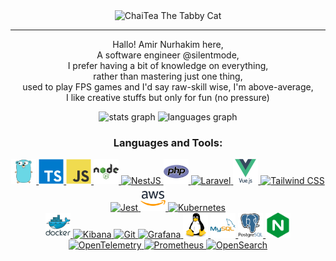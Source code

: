 <div align="center">
  <img 
    src="https://media3.giphy.com/media/FRPRLVXkKp5Xuqs2eK/giphy.gif?cid=6c09b952395avrlmdo0phfd9ms5xu7sirrk43y0w1n0r18wd&ep=v1_stickers_search&rid=giphy.gif&ct=s" 
    alt="ChaiTea The Tabby Cat" 
    style="width: 200px; height: auto;" />
</div>


---

<div align="center">

Hallo! Amir Nurhakim here,  
A software engineer @silentmode,  
I prefer having a bit of knowledge on everything,  
rather than mastering just one thing,  
used to play FPS games and I'd say raw-skill wise, I'm above-average,  
I like creative stuffs but only for fun (no pressure)

</div>

<div align="center">
  <img src="https://github-readme-stats.vercel.app/api?username=amirrhkm&hide_title=false&hide_rank=false&show_icons=true&include_all_commits=true&count_private=true&disable_animations=false&theme=dracula&locale=en&hide_border=false&order=1" height="150" alt="stats graph"  />
  <img src="https://github-readme-stats.vercel.app/api/top-langs?username=amirrhkm&locale=en&hide_title=false&layout=compact&card_width=320&langs_count=6&theme=dracula&hide_border=false&order=2" height="150" alt="languages graph"  />
</div>

<div align="center">
  <h3>Languages and Tools:</h3>
  <div align="center">
    <a href="https://golang.org" target="_blank" rel="noreferrer">
      <img src="https://raw.githubusercontent.com/devicons/devicon/master/icons/go/go-original.svg" alt="Go" width="40" height="40"/>
    </a>
    <a href="https://www.typescriptlang.org/" target="_blank" rel="noreferrer">
      <img src="https://raw.githubusercontent.com/devicons/devicon/master/icons/typescript/typescript-original.svg" alt="TypeScript" width="40" height="40"/>
    </a>
    <a href="https://developer.mozilla.org/en-US/docs/Web/JavaScript" target="_blank" rel="noreferrer">
      <img src="https://raw.githubusercontent.com/devicons/devicon/master/icons/javascript/javascript-original.svg" alt="JavaScript" width="40" height="40"/>
    </a>
    <a href="https://nodejs.org" target="_blank" rel="noreferrer">
      <img src="https://raw.githubusercontent.com/devicons/devicon/master/icons/nodejs/nodejs-original-wordmark.svg" alt="Node.js" width="40" height="40"/>
    </a>
    <a href="https://nestjs.com/" target="_blank" rel="noreferrer">
      <img src="https://static-00.iconduck.com/assets.00/nestjs-icon-2048x2040-3rrvcej8.png" alt="NestJS" width="40" height="40"/>
    </a>
    <a href="https://www.php.net" target="_blank" rel="noreferrer">
      <img src="https://raw.githubusercontent.com/devicons/devicon/master/icons/php/php-original.svg" alt="PHP" width="40" height="40"/>
    </a>
    <a href="https://laravel.com/" target="_blank" rel="noreferrer">
      <img src="https://upload.wikimedia.org/wikipedia/commons/thumb/9/9a/Laravel.svg/1969px-Laravel.svg.png" alt="Laravel" width="40" height="40"/>
    </a>
    <a href="https://vuejs.org/" target="_blank" rel="noreferrer">
      <img src="https://raw.githubusercontent.com/devicons/devicon/master/icons/vuejs/vuejs-original-wordmark.svg" alt="Vue.js" width="40" height="40"/>
    </a>
    <a href="https://tailwindcss.com/" target="_blank" rel="noreferrer">
      <img src="https://www.vectorlogo.zone/logos/tailwindcss/tailwindcss-icon.svg" alt="Tailwind CSS" width="40" height="40"/>
    </a>
    <a href="https://jestjs.io" target="_blank" rel="noreferrer">
      <img src="https://www.vectorlogo.zone/logos/jestjsio/jestjsio-icon.svg" alt="Jest" width="40" height="40"/>
    </a>
    <a href="https://aws.amazon.com" target="_blank" rel="noreferrer">
      <img src="https://raw.githubusercontent.com/devicons/devicon/master/icons/amazonwebservices/amazonwebservices-original-wordmark.svg" alt="AWS" width="40" height="40"/>
    </a>
    <a href="https://kubernetes.io" target="_blank" rel="noreferrer">
      <img src="https://www.vectorlogo.zone/logos/kubernetes/kubernetes-icon.svg" alt="Kubernetes" width="40" height="40"/>
    </a>
  </div>
  <div align="center">
    <a href="https://www.docker.com/" target="_blank" rel="noreferrer">
      <img src="https://raw.githubusercontent.com/devicons/devicon/master/icons/docker/docker-original-wordmark.svg" alt="Docker" width="40" height="40"/>
    </a>
    <a href="https://www.elastic.co/kibana" target="_blank" rel="noreferrer">
      <img src="https://www.vectorlogo.zone/logos/elasticco_kibana/elasticco_kibana-icon.svg" alt="Kibana" width="40" height="40"/>
    </a>
    <a href="https://git-scm.com/" target="_blank" rel="noreferrer">
      <img src="https://www.vectorlogo.zone/logos/git-scm/git-scm-icon.svg" alt="Git" width="40" height="40"/>
    </a>
    <a href="https://grafana.com" target="_blank" rel="noreferrer">
      <img src="https://www.vectorlogo.zone/logos/grafana/grafana-icon.svg" alt="Grafana" width="40" height="40"/>
    </a>
    <a href="https://www.linux.org/" target="_blank" rel="noreferrer">
      <img src="https://raw.githubusercontent.com/devicons/devicon/master/icons/linux/linux-original.svg" alt="Linux" width="40" height="40"/>
    </a>
    <a href="https://www.mysql.com/" target="_blank" rel="noreferrer">
      <img src="https://raw.githubusercontent.com/devicons/devicon/master/icons/mysql/mysql-original-wordmark.svg" alt="MySQL" width="40" height="40"/>
    </a>
    <a href="https://www.postgresql.org" target="_blank" rel="noreferrer">
      <img src="https://raw.githubusercontent.com/devicons/devicon/master/icons/postgresql/postgresql-original-wordmark.svg" alt="PostgreSQL" width="40" height="40"/>
    </a>
    <a href="https://www.nginx.com" target="_blank" rel="noreferrer">
      <img src="https://raw.githubusercontent.com/devicons/devicon/master/icons/nginx/nginx-original.svg" alt="Nginx" width="40" height="40"/>
    </a>
    <a href="https://opentelemetry.io/" target="_blank" rel="noreferrer">
      <img src="https://www.nuget.org/profiles/OpenTelemetry/avatar?imageSize=512" alt="OpenTelemetry" width="40" height="40"/>
    </a>
    <a href="https://prometheus.io/" target="_blank" rel="noreferrer">
      <img src="https://static-00.iconduck.com/assets.00/prometheus-icon-511x512-1vmxbcxr.png" alt="Prometheus" width="40" height="40"/>
    </a>
    <a href="https://opensearch.org/" target="_blank" rel="noreferrer">
      <img src="https://opensearch.org/assets/brand/PNG/Mark/opensearch_mark_default.png" alt="OpenSearch" width="40" height="40"/>
    </a>
  </div>
</div>

